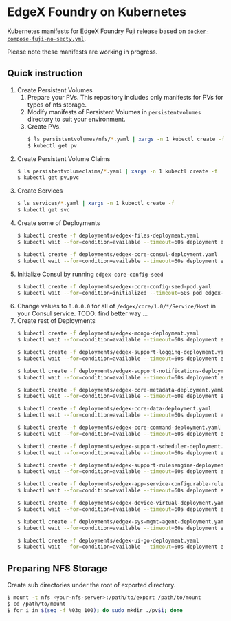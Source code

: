 # EdgeX Foundry on Kubernetes

Kubernetes manifests for EdgeX Foundry Fuji release based on [`docker-compose-fuji-no-secty.yml`](https://github.com/edgexfoundry/developer-scripts/blob/master/releases/fuji/compose-files/docker-compose-fuji-no-secty.yml).

Please note these manifests are working in progress.

## Quick instruction

1. Create Persistent Volumes
    1. Prepare your PVs. This repository includes only manifests for PVs for types of nfs storage.
    1. Modify manifests of Persistent Volumes in `persistentvolumes` directory to suit your environment.
    1. Create PVs.
        ```bash
        $ ls persistentvolumes/nfs/*.yaml | xargs -n 1 kubectl create -f
        $ kubectl get pv
        ```
1. Create Persistent Volume Claims
    ```bash
    $ ls persistentvolumeclaims/*.yaml | xargs -n 1 kubectl create -f
    $ kubectl get pv,pvc
    ```
1. Create Services
    ```bash
    $ ls services/*.yaml | xargs -n 1 kubectl create -f
    $ kubectl get svc
    ```
1. Create some of Deployments
    ```bash
    $ kubectl create -f deployments/edgex-files-deployment.yaml
    $ kubectl wait --for=condition=available --timeout=60s deployment edgex-files

    $ kubectl create -f deployments/edgex-core-consul-deployment.yaml
    $ kubectl wait --for=condition=available --timeout=60s deployment edgex-core-consul
    ```
1. Initialize Consul by running `edgex-core-config-seed`
    ```bash
    $ kubectl create -f deployments/edgex-core-config-seed-pod.yaml
    $ kubectl wait --for=condition=initialized --timeout=60s pod edgex-core-config-seed
    ```
1. Change values to `0.0.0.0` for all of `/edgex/core/1.0/*/Service/Host` in your Consul service. TODO: find better way ...
1. Create rest of Deployments
    ```bash
    $ kubectl create -f deployments/edgex-mongo-deployment.yaml
    $ kubectl wait --for=condition=available --timeout=60s deployment edgex-mongo

    $ kubectl create -f deployments/edgex-support-logging-deployment.yaml
    $ kubectl wait --for=condition=available --timeout=60s deployment edgex-support-logging

    $ kubectl create -f deployments/edgex-support-notifications-deployment.yaml
    $ kubectl wait --for=condition=available --timeout=60s deployment edgex-support-notifications

    $ kubectl create -f deployments/edgex-core-metadata-deployment.yaml
    $ kubectl wait --for=condition=available --timeout=60s deployment edgex-core-metadata

    $ kubectl create -f deployments/edgex-core-data-deployment.yaml
    $ kubectl wait --for=condition=available --timeout=60s deployment edgex-core-data

    $ kubectl create -f deployments/edgex-core-command-deployment.yaml
    $ kubectl wait --for=condition=available --timeout=60s deployment edgex-core-command

    $ kubectl create -f deployments/edgex-support-scheduler-deployment.yaml
    $ kubectl wait --for=condition=available --timeout=60s deployment edgex-support-scheduler

    $ kubectl create -f deployments/edgex-support-rulesengine-deployment.yaml
    $ kubectl wait --for=condition=available --timeout=60s deployment edgex-support-rulesengine

    $ kubectl create -f deployments/edgex-app-service-configurable-rules-deployment.yaml
    $ kubectl wait --for=condition=available --timeout=60s deployment edgex-app-service-configurable-rules

    $ kubectl create -f deployments/edgex-device-virtual-deployment.yaml
    $ kubectl wait --for=condition=available --timeout=60s deployment edgex-device-virtual

    $ kubectl create -f deployments/edgex-sys-mgmt-agent-deployment.yaml
    $ kubectl wait --for=condition=available --timeout=60s deployment edgex-sys-mgmt-agent

    $ kubectl create -f deployments/edgex-ui-go-deployment.yaml
    $ kubectl wait --for=condition=available --timeout=60s deployment edgex-ui-go
    ```
    

## Preparing NFS Storage

Create sub directories under the root of exported directory.

```bash
$ mount -t nfs <your-nfs-server>:/path/to/export /path/to/mount
$ cd /path/to/mount
$ for i in $(seq -f %03g 100); do sudo mkdir ./pv$i; done
```
